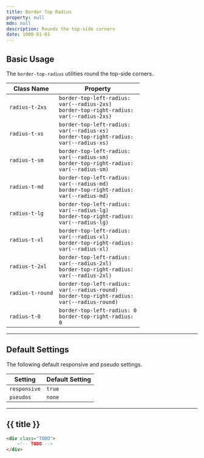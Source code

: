 ```yaml
---
title: Border Top Radius
property: null
mdn: null
description: Rounds the top-side corners
date: 1000-01-01
---
```


## Basic Usage

The `border-top-radius` utilities round the top-side corners.

| Class Name       | Property                                                                                                 |
| ---------------- | -------------------------------------------------------------------------------------------------------- |
| `radius-t-2xs`   | <code>border-top-left-radius: var(--radius-2xs)<br>border-top-right-radius: var(--radius-2xs)</code>     |
| `radius-t-xs`    | <code>border-top-left-radius: var(--radius-xs)<br>border-top-right-radius: var(--radius-xs)</code>       |
| `radius-t-sm`    | <code>border-top-left-radius: var(--radius-sm)<br>border-top-right-radius: var(--radius-sm)</code>       |
| `radius-t-md`    | <code>border-top-left-radius: var(--radius-md)<br>border-top-right-radius: var(--radius-md)</code>       |
| `radius-t-lg`    | <code>border-top-left-radius: var(--radius-lg)<br>border-top-right-radius: var(--radius-lg)</code>       |
| `radius-t-xl`    | <code>border-top-left-radius: var(--radius-xl)<br>border-top-right-radius: var(--radius-xl)</code>       |
| `radius-t-2xl`   | <code>border-top-left-radius: var(--radius-2xl)<br>border-top-right-radius: var(--radius-2xl)</code>     |
| `radius-t-round` | <code>border-top-left-radius: var(--radius-round)<br>border-top-right-radius: var(--radius-round)</code> |
| `radius-t-0`     | <code>border-top-left-radius: 0<br>border-top-right-radius: 0</code>                                     |

---

## Default Settings

The following default responsive and pseudo settings.

| Setting      | Default Setting |
| ------------ | --------------- |
| `responsive` | `true`          |
| `pseudos`    | `none`          |

---

## {{ title }}

<div class="bg-silver-200 p-20 h-256 radius-md flex flex-wrap align-content-center">
  <!-- ... -->
</div>

```html
<div class="TODO">
	<!-- TODO -->
</div>
```

<!-- No MDN docs -->
